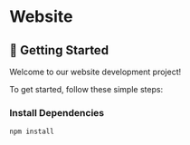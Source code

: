 # Website

## 🌟 Getting Started

Welcome to our website development project!

To get started, follow these simple steps:

### Install Dependencies

```bash
npm install
